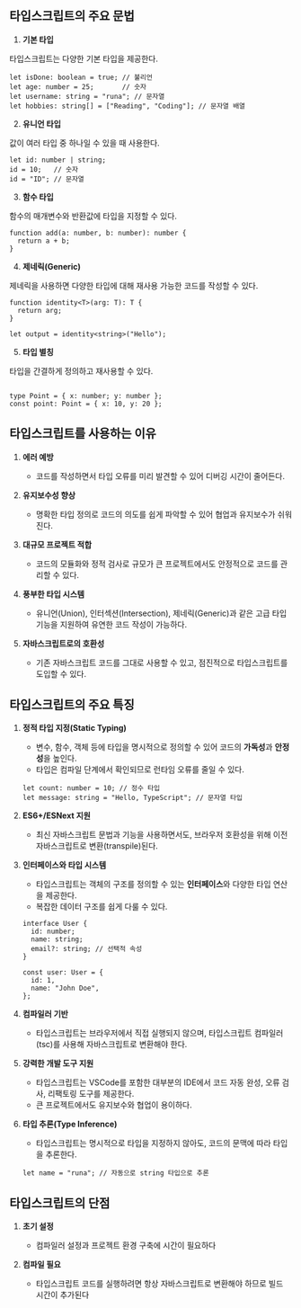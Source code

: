 ## **타입스크립트의 주요 문법**

1. **기본 타입**

타입스크립트는 다양한 기본 타입을 제공한다.

```tsx
let isDone: boolean = true; // 불리언
let age: number = 25;       // 숫자
let username: string = "runa"; // 문자열
let hobbies: string[] = ["Reading", "Coding"]; // 문자열 배열
```

2. **유니언 타입**

값이 여러 타입 중 하나일 수 있을 때 사용한다.

```tsx
let id: number | string;
id = 10;   // 숫자
id = "ID"; // 문자열
```

3. **함수 타입**

함수의 매개변수와 반환값에 타입을 지정할 수 있다.

```tsx
function add(a: number, b: number): number {
  return a + b;
}
```

4. **제네릭(Generic)**

제네릭을 사용하면 다양한 타입에 대해 재사용 가능한 코드를 작성할 수 있다.

```tsx
function identity<T>(arg: T): T {
  return arg;
}

let output = identity<string>("Hello");
```

5. **타입 별칭**

타입을 간결하게 정의하고 재사용할 수 있다.

```tsx

type Point = { x: number; y: number };
const point: Point = { x: 10, y: 20 };

```


## **타입스크립트를 사용하는 이유**

1. **에러 예방**
    - 코드를 작성하면서 타입 오류를 미리 발견할 수 있어 디버깅 시간이 줄어든다.
  
2. **유지보수성 향상**
    - 명확한 타입 정의로 코드의 의도를 쉽게 파악할 수 있어 협업과 유지보수가 쉬워진다.

3. **대규모 프로젝트 적합**
    - 코드의 모듈화와 정적 검사로 규모가 큰 프로젝트에서도 안정적으로 코드를 관리할 수 있다.

4. **풍부한 타입 시스템**
    - 유니언(Union), 인터섹션(Intersection), 제네릭(Generic)과 같은 고급 타입 기능을 지원하여 유연한 코드 작성이 가능하다.

5. **자바스크립트로의 호환성**
    - 기존 자바스크립트 코드를 그대로 사용할 수 있고, 점진적으로 타입스크립트를 도입할 수 있다.


## **타입스크립트의 주요 특징**

1. **정적 타입 지정(Static Typing)**
    - 변수, 함수, 객체 등에 타입을 명시적으로 정의할 수 있어 코드의 **가독성**과 **안정성**을 높인다.
    - 타입은 컴파일 단계에서 확인되므로 런타임 오류를 줄일 수 있다.
    
    ```tsx
    let count: number = 10; // 정수 타입
    let message: string = "Hello, TypeScript"; // 문자열 타입
    ```
    
2. **ES6+/ESNext 지원**
    - 최신 자바스크립트 문법과 기능을 사용하면서도, 브라우저 호환성을 위해 이전 자바스크립트로 변환(transpile)된다.
  
3. **인터페이스와 타입 시스템**
    - 타입스크립트는 객체의 구조를 정의할 수 있는 **인터페이스**와 다양한 타입 연산을 제공한다.
    - 복잡한 데이터 구조를 쉽게 다룰 수 있다.
    
    ```tsx
    interface User {
      id: number;
      name: string;
      email?: string; // 선택적 속성
    }
    
    const user: User = {
      id: 1,
      name: "John Doe",
    };
    ```
    
4. **컴파일러 기반**
    - 타입스크립트는 브라우저에서 직접 실행되지 않으며, 타입스크립트 컴파일러(tsc)를 사용해 자바스크립트로 변환해야 한다.

5. **강력한 개발 도구 지원**
    - 타입스크립트는 VSCode를 포함한 대부분의 IDE에서 코드 자동 완성, 오류 검사, 리팩토링 도구를 제공한다.
    - 큰 프로젝트에서도 유지보수와 협업이 용이하다.

6. **타입 추론(Type Inference)**
    - 타입스크립트는 명시적으로 타입을 지정하지 않아도, 코드의 문맥에 따라 타입을 추론한다.
    
    ```tsx
    let name = "runa"; // 자동으로 string 타입으로 추론
    ```
    

## **타입스크립트의 단점**

1. **초기 설정**
    - 컴파일러 설정과 프로젝트 환경 구축에 시간이 필요하다

2. **컴파일 필요**
    - 타입스크립트 코드를 실행하려면 항상 자바스크립트로 변환해야 하므로 빌드 시간이 추가된다
